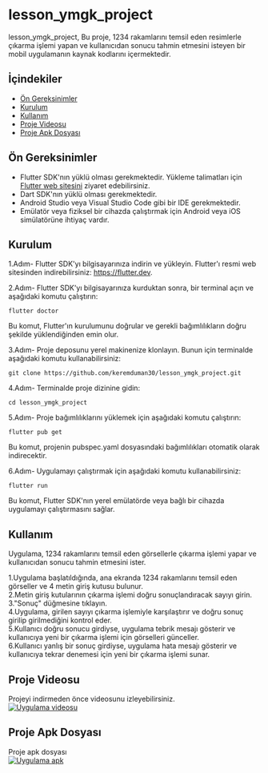 # lesson_ymgk_project

lesson_ymgk_project, Bu proje, 1234 rakamlarını temsil eden resimlerle çıkarma işlemi yapan ve kullanıcıdan sonucu tahmin etmesini isteyen bir mobil uygulamanın kaynak kodlarını içermektedir.



## İçindekiler
- [Ön Gereksinimler](#ön-gereksinimler)
- [Kurulum](#kurulum)
- [Kullanım](#kullanım)
- [Proje Videosu](#proje-videosu)
- [Proje Apk Dosyası](#proje-apk-dosyası)


## Ön Gereksinimler

- Flutter SDK'nın yüklü olması gerekmektedir. Yükleme talimatları için [Flutter web sitesini](https://flutter.dev) ziyaret edebilirsiniz.
- Dart SDK'nın yüklü olması gerekmektedir.
- Android Studio veya Visual Studio Code gibi bir IDE gerekmektedir.
- Emülatör veya fiziksel bir cihazda çalıştırmak için Android veya iOS simülatörüne ihtiyaç vardır.

## Kurulum
1.Adım- Flutter SDK'yı bilgisayarınıza indirin ve yükleyin. Flutter'ı resmi web sitesinden indirebilirsiniz: https://flutter.dev.

2.Adım- Flutter SDK'yı bilgisayarınıza kurduktan sonra, bir terminal açın ve aşağıdaki komutu çalıştırın:

`flutter doctor`

Bu komut, Flutter'ın kurulumunu doğrular ve gerekli bağımlılıkların doğru şekilde yüklendiğinden emin olur.

3.Adım- Proje deposunu yerel makinenize klonlayın. Bunun için terminalde aşağıdaki komutu kullanabilirsiniz:

`git clone https://github.com/keremduman30/lesson_ymgk_project.git`

4.Adım- Terminalde proje dizinine gidin:

`cd lesson_ymgk_project`

5.Adım- Proje bağımlılıklarını yüklemek için aşağıdaki komutu çalıştırın:

`flutter pub get`

Bu komut, projenin pubspec.yaml dosyasındaki bağımlılıkları otomatik olarak indirecektir.

6.Adım- Uygulamayı çalıştırmak için aşağıdaki komutu kullanabilirsiniz:

`flutter run`

Bu komut, Flutter SDK'nın yerel emülatörde veya bağlı bir cihazda uygulamayı çalıştırmasını sağlar.

## Kullanım

Uygulama, 1234 rakamlarını temsil eden görsellerle çıkarma işlemi yapar ve kullanıcıdan sonucu tahmin etmesini ister.

1.Uygulama başlatıldığında, ana ekranda 1234 rakamlarını temsil eden görseller ve 4 metin giriş kutusu bulunur.<br>
2.Metin giriş kutularının çıkarma işlemi doğru sonuçlandıracak sayıyı girin.<br>
3."Sonuç" düğmesine tıklayın.<br>
4.Uygulama, girilen sayıyı çıkarma işlemiyle karşılaştırır ve doğru sonuç girilip girilmediğini kontrol eder.<br>
5.Kullanıcı doğru sonucu girdiyse, uygulama tebrik mesajı gösterir ve kullanıcıya yeni bir çıkarma işlemi için görselleri günceller.<br>
6.Kullanıcı yanlış bir sonuç girdiyse, uygulama hata mesajı gösterir ve kullanıcıya tekrar denemesi için yeni bir çıkarma işlemi sunar.

## Proje Videosu

Projeyi indirmeden önce videosunu izleyebilirsiniz.<br>
[![Uygulama videosu]()](https://drive.google.com/file/d/1ub8mAbAaHOyJkLyk1CxNM98fUmm5lkPD/view?usp=sharing)


## Proje Apk Dosyası

Proje apk dosyası<br>
[![Uygulama apk]()](https://drive.google.com/file/d/170oarnVwapswEZOMmFfqd2f0RryLTpoW/view?usp=sharing)

